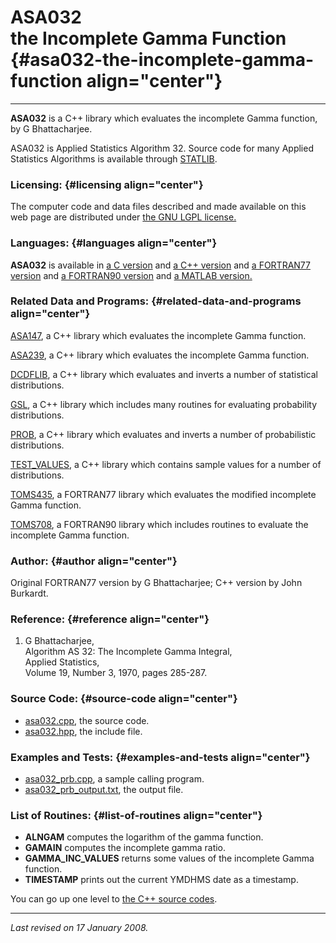 ASA032\
the Incomplete Gamma Function {#asa032-the-incomplete-gamma-function align="center"}
=============================

------------------------------------------------------------------------

**ASA032** is a C++ library which evaluates the incomplete Gamma
function, by G Bhattacharjee.

ASA032 is Applied Statistics Algorithm 32. Source code for many Applied
Statistics Algorithms is available through
[STATLIB](http://lib.stat.cmu.edu/apstat).

### Licensing: {#licensing align="center"}

The computer code and data files described and made available on this
web page are distributed under [the GNU LGPL
license.](../../txt/gnu_lgpl.txt)

### Languages: {#languages align="center"}

**ASA032** is available in [a C version](../../c_src/asa032/asa032.html)
and [a C++ version](../../cpp_src/asa032/asa032.html) and [a FORTRAN77
version](../../f77_src/asa032/asa032.html) and [a FORTRAN90
version](../../f_src/asa032/asa032.html) and [a MATLAB
version.](../../m_src/asa032/asa032.html)

### Related Data and Programs: {#related-data-and-programs align="center"}

[ASA147](../../cpp_src/asa147/asa147.html), a C++ library which
evaluates the incomplete Gamma function.

[ASA239](../../cpp_src/asa239/asa239.html), a C++ library which
evaluates the incomplete Gamma function.

[DCDFLIB](../../cpp_src/dcdflib/dcdflib.html), a C++ library which
evaluates and inverts a number of statistical distributions.

[GSL](../../cpp_src/gsl/gsl.html), a C++ library which includes many
routines for evaluating probability distributions.

[PROB](../../cpp_src/prob/prob.html), a C++ library which evaluates and
inverts a number of probabilistic distributions.

[TEST\_VALUES](../../cpp_src/test_values/test_values.html), a C++
library which contains sample values for a number of distributions.

[TOMS435](../../f77_src/toms435/toms435.html), a FORTRAN77 library which
evaluates the modified incomplete Gamma function.

[TOMS708](../../f_src/toms708/toms708.html), a FORTRAN90 library which
includes routines to evaluate the incomplete Gamma function.

### Author: {#author align="center"}

Original FORTRAN77 version by G Bhattacharjee; C++ version by John
Burkardt.

### Reference: {#reference align="center"}

1.  G Bhattacharjee,\
    Algorithm AS 32: The Incomplete Gamma Integral,\
    Applied Statistics,\
    Volume 19, Number 3, 1970, pages 285-287.

### Source Code: {#source-code align="center"}

-   [asa032.cpp](asa032.cpp), the source code.
-   [asa032.hpp](asa032.hpp), the include file.

### Examples and Tests: {#examples-and-tests align="center"}

-   [asa032\_prb.cpp](asa032_prb.cpp), a sample calling program.
-   [asa032\_prb\_output.txt](asa032_prb_output.txt), the output file.

### List of Routines: {#list-of-routines align="center"}

-   **ALNGAM** computes the logarithm of the gamma function.
-   **GAMAIN** computes the incomplete gamma ratio.
-   **GAMMA\_INC\_VALUES** returns some values of the incomplete Gamma
    function.
-   **TIMESTAMP** prints out the current YMDHMS date as a timestamp.

You can go up one level to [the C++ source codes](../cpp_src.html).

------------------------------------------------------------------------

*Last revised on 17 January 2008.*
